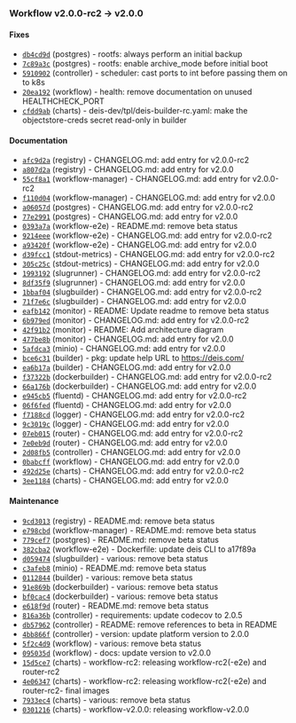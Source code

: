 ### Workflow v2.0.0-rc2 -> v2.0.0

#### Fixes

- [`db4cd9d`](https://github.com/deis/postgres/commit/db4cd9db4df12489ab0d9ff27094322e889ed871) (postgres) - rootfs: always perform an initial backup
- [`7c89a3c`](https://github.com/deis/postgres/commit/7c89a3c290e845fe909faad835b8410ce8bbe6b9) (postgres) - rootfs: enable archive_mode before initial boot
- [`5910902`](https://github.com/deis/controller/commit/591090224719c47b209a1e1e74c1168f16248b92) (controller) - scheduler: cast ports to int before passing them on to k8s
- [`20ea192`](https://github.com/deis/workflow/commit/20ea192cf9537217d010ff1dc5e3f2807d32bce4) (workflow) - health: remove documentation on unused HEALTHCHECK_PORT
- [`cfdd9ab`](https://github.com/deis/charts/commit/cfdd9ab996a49ca119d954d81fc4569bd52ff89c) (charts) - deis-dev/tpl/deis-builder-rc.yaml: make the objectstore-creds secret read-only in builder



#### Documentation

- [`afc9d2a`](https://github.com/deis/registry/commit/afc9d2a54a1248aef380de5b99ce8fd2ce0b0ad8) (registry) - CHANGELOG.md: add entry for v2.0.0-rc2
- [`a807d2a`](https://github.com/deis/registry/commit/a807d2a79388944e6a599238ea3d5c0eb09a44ac) (registry) - CHANGELOG.md: add entry for v2.0.0
- [`55cf8a1`](https://github.com/deis/workflow-manager/commit/55cf8a198761e5b6f6710f95a8058a3fe378c261) (workflow-manager) - CHANGELOG.md: add entry for v2.0.0-rc2
- [`f110d04`](https://github.com/deis/workflow-manager/commit/f110d0455e3203986f3c5151896f73014d93761f) (workflow-manager) - CHANGELOG.md: add entry for v2.0.0
- [`a06057d`](https://github.com/deis/postgres/commit/a06057df0589f611f30089f0f6ddceec8013416e) (postgres) - CHANGELOG.md: add entry for v2.0.0-rc2
- [`77e2991`](https://github.com/deis/postgres/commit/77e2991bdac5d7f0fcca9cbcd201a1b5f27c64aa) (postgres) - CHANGELOG.md: add entry for v2.0.0
- [`0393a7a`](https://github.com/deis/workflow-e2e/commit/0393a7af5760d1e62fb14be0eb55e0ce2450ea32) (workflow-e2e) - README.md: remove beta status
- [`9214eee`](https://github.com/deis/workflow-e2e/commit/9214eeeb1434c0d5e30a656cb1ca86a21f06828e) (workflow-e2e) - CHANGELOG.md: add entry for v2.0.0-rc2
- [`a93420f`](https://github.com/deis/workflow-e2e/commit/a93420fd7a3224d69bf396360eeb2a6abb765798) (workflow-e2e) - CHANGELOG.md: add entry for v2.0.0
- [`d39fcc1`](https://github.com/deis/stdout-metrics/commit/d39fcc1a3d73f1b2d4b7d0382caec4b0513a4fcf) (stdout-metrics) - CHANGELOG.md: add entry for v2.0.0-rc2
- [`305c25c`](https://github.com/deis/stdout-metrics/commit/305c25c0a508c5872463a37be966c62744925cab) (stdout-metrics) - CHANGELOG.md: add entry for v2.0.0
- [`1993192`](https://github.com/deis/slugrunner/commit/199319218532498bd0ece7afe7454075552f2bbe) (slugrunner) - CHANGELOG.md: add entry for v2.0.0-rc2
- [`8df35f9`](https://github.com/deis/slugrunner/commit/8df35f979fdd6ce48202a64312e480df5818db5f) (slugrunner) - CHANGELOG.md: add entry for v2.0.0
- [`1bbaf04`](https://github.com/deis/slugbuilder/commit/1bbaf04c1dbee3dab0881e1816d9dd4c8804616a) (slugbuilder) - CHANGELOG.md: add entry for v2.0.0-rc2
- [`71f7e6c`](https://github.com/deis/slugbuilder/commit/71f7e6c62886922a31243fd4eb76f8a41adca170) (slugbuilder) - CHANGELOG.md: add entry for v2.0.0
- [`eafb142`](https://github.com/deis/monitor/commit/eafb142499205c4eb986bbee4047365db93e9c54) (monitor) - README: Update readme to remove beta status
- [`6b979ed`](https://github.com/deis/monitor/commit/6b979edffdd4a8a23aab730817a8025c637b3d2b) (monitor) - CHANGELOG.md: add entry for v2.0.0-rc2
- [`42f91b2`](https://github.com/deis/monitor/commit/42f91b22465f9851fc089a4118219805c5bb60e5) (monitor) - README: Add architecture diagram
- [`477be8b`](https://github.com/deis/monitor/commit/477be8b2090770a956ab434866054022da89d3a9) (monitor) - CHANGELOG.md: add entry for v2.0.0
- [`5afdca3`](https://github.com/deis/minio/commit/5afdca35f1dc77e8e55501f40db630b335fa0a05) (minio) - CHANGELOG.md: add entry for v2.0.0
- [`bce6c31`](https://github.com/deis/builder/commit/bce6c31e3905205a4ea5bfce57f9a3130a0e0a22) (builder) - pkg: update help URL to https://deis.com/
- [`ea6b17a`](https://github.com/deis/builder/commit/ea6b17a5c635b87874f7433a998c431c1058eeaa) (builder) - CHANGELOG.md: add entry for v2.0.0
- [`f37322b`](https://github.com/deis/dockerbuilder/commit/f37322b0bffd7c10fa3e66ebdc33e874e633b265) (dockerbuilder) - CHANGELOG.md: add entry for v2.0.0-rc2
- [`66a176b`](https://github.com/deis/dockerbuilder/commit/66a176bbecc8e62c0f3948198d9e6868b1160f22) (dockerbuilder) - CHANGELOG.md: add entry for v2.0.0
- [`e945cb5`](https://github.com/deis/fluentd/commit/e945cb57f79fab482c5b835599af2bcc9da3cb51) (fluentd) - CHANGELOG.md: add entry for v2.0.0-rc2
- [`06f6fed`](https://github.com/deis/fluentd/commit/06f6fedf6320c08214b97cba26898ef2bf9230cd) (fluentd) - CHANGELOG.md: add entry for v2.0.0
- [`f7188cd`](https://github.com/deis/logger/commit/f7188cd9de9a728a43ecff175bc5f33767051860) (logger) - CHANGELOG.md: add entry for v2.0.0-rc2
- [`9c3019c`](https://github.com/deis/logger/commit/9c3019ce68e597f708819189ba706433dd23d67c) (logger) - CHANGELOG.md: add entry for v2.0.0
- [`07eb015`](https://github.com/deis/router/commit/07eb015f6296ae5353d348a48b8ae1dccff648dc) (router) - CHANGELOG.md: add entry for v2.0.0-rc2
- [`7e0eb9d`](https://github.com/deis/router/commit/7e0eb9dafb17ea02aaecaf170d74c63c6a4209f4) (router) - CHANGELOG.md: add entry for v2.0.0
- [`2d08fb5`](https://github.com/deis/controller/commit/2d08fb5cce7990e9d432ec8934f3d77ff12d4b94) (controller) - CHANGELOG.md: add entry for v2.0.0
- [`0babcff`](https://github.com/deis/workflow/commit/0babcff98dd1b1a9a0263b943656ea94e0df3cc4) (workflow) - CHANGELOG.md: add entry for v2.0.0
- [`492d25e`](https://github.com/deis/charts/commit/492d25ed32026db10a18fb750bd54f978c904163) (charts) - CHANGELOG.md: add entry for v2.0.0-rc2
- [`3ee1184`](https://github.com/deis/charts/commit/3ee1184621a1bd20c78ac132eca41ce8f6a403e4) (charts) - CHANGELOG.md: add entry for v2.0.0



#### Maintenance

- [`9cd3013`](https://github.com/deis/registry/commit/9cd3013ba05160ffda907217febcb3e351a5e57f) (registry) - README.md: remove beta status
- [`e798cbd`](https://github.com/deis/workflow-manager/commit/e798cbd9c74487caec9a83740bf72441266db6d8) (workflow-manager) - README.md: remove beta status
- [`779cef7`](https://github.com/deis/postgres/commit/779cef742e4e92d09a18eaad5803640a39506e8f) (postgres) - README.md: remove beta status
- [`382cba2`](https://github.com/deis/workflow-e2e/commit/382cba2c9b7409dde474535ab1f3260bd9bd757e) (workflow-e2e) - Dockerfile: update deis CLI to a17f89a
- [`d059474`](https://github.com/deis/slugbuilder/commit/d0594746ff7f8ff7fac27386b5c5b197ff430e09) (slugbuilder) - various: remove beta status
- [`c3afeb8`](https://github.com/deis/minio/commit/c3afeb8d507bc8cef82cac6b2816d443983465fd) (minio) - README.md: remove beta status
- [`0112844`](https://github.com/deis/builder/commit/0112844215e61efdc5ddd249ebef01d446d447d4) (builder) - various: remove beta status
- [`91e869b`](https://github.com/deis/dockerbuilder/commit/91e869bedcb382d0c7514f279e7c850e673c00a4) (dockerbuilder) - various: remove beta status
- [`bf0cac4`](https://github.com/deis/dockerbuilder/commit/bf0cac43af800d8f66677084ff1a2589cf644485) (dockerbuilder) - various: remove beta status
- [`e618f9d`](https://github.com/deis/router/commit/e618f9d292a34871cd7d614f0789b5a051605ae8) (router) - README.md: remove beta status
- [`816a36b`](https://github.com/deis/controller/commit/816a36b00650859de24f436f4552c0868a8a2c21) (controller) - requirements: update codecov to 2.0.5
- [`db57962`](https://github.com/deis/controller/commit/db57962df9f2cf36792a5570b368164a86d9ed6b) (controller) - README: remove references to beta in README
- [`4bb866f`](https://github.com/deis/controller/commit/4bb866f9673c3bcdc4aa07b3bf9009bef4df4385) (controller) - version: update platform version to 2.0.0
- [`5f2c4d9`](https://github.com/deis/workflow/commit/5f2c4d9c23aff05fa5f507404e78d467866b27e2) (workflow) - various: remove beta status
- [`095035d`](https://github.com/deis/workflow/commit/095035daa47dcf8b2b4e0f600c27e52edc11eaef) (workflow) - docs: update version to v2.0.0
- [`15d5ce7`](https://github.com/deis/charts/commit/15d5ce7e19597fc80ec9f315ebb87a83790ab9fe) (charts) - workflow-rc2: releasing workflow-rc2(-e2e) and router-rc2
- [`4e06347`](https://github.com/deis/charts/commit/4e0634712ad6293c1426c74c9ddf92916cbc1498) (charts) - workflow-rc2: releasing workflow-rc2(-e2e) and router-rc2- final images
- [`7933ec4`](https://github.com/deis/charts/commit/7933ec4e5b741077513c7d9b2813018fd155d74e) (charts) - various: remove beta status
- [`0301216`](https://github.com/deis/charts/commit/030121653f31982b161822b2cf212c5d89026fc7) (charts) - workflow-v2.0.0: releasing workflow-v2.0.0
